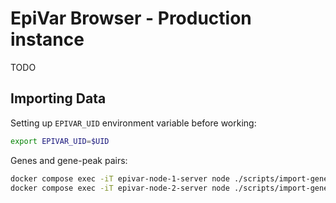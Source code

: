 # EpiVar Browser - Production instance

TODO

## Importing Data

Setting up `EPIVAR_UID` environment variable before working:

```bash
export EPIVAR_UID=$UID
```

Genes and gene-peak pairs:

```bash
docker compose exec -iT epivar-node-1-server node ./scripts/import-genes.mjs < /opt/epivar/input-files/flu-infection-gene-peaks.csv
docker compose exec -iT epivar-node-2-server node ./scripts/import-genes.mjs < TODO
```
